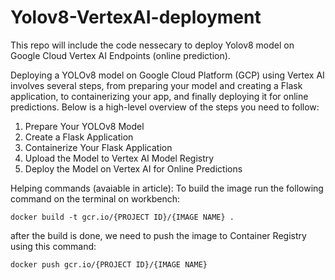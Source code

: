 # Yolov8-VertexAI-deployment


This repo will include the code nessecary to deploy Yolov8 model on Google Cloud Vertex AI Endpoints (online prediction).

Deploying a YOLOv8 model on Google Cloud Platform (GCP) using Vertex AI involves several steps, from preparing your model and creating a Flask application, to containerizing your app, and finally deploying it for online predictions. Below is a high-level overview of the steps you need to follow:
1. Prepare Your YOLOv8 Model
2. Create a Flask Application
3. Containerize Your Flask Application
4. Upload the Model to Vertex AI Model Registry
5. Deploy the Model on Vertex AI for Online Predictions


Helping commands (avaiable in article):
To build the image run the following command on the terminal on workbench:
```
docker build -t gcr.io/{PROJECT ID}/{IMAGE NAME} .
```
after the build is done, we need to push the image to Container Registry using this command:
```
docker push gcr.io/{PROJECT ID}/{IMAGE NAME}
```
